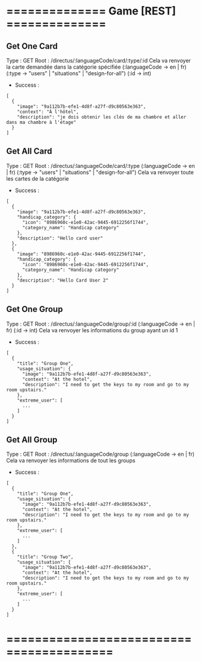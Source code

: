 # ============== Game [REST] ==============

## Get One Card
Type : GET
Root : /directus/:languageCode/card/:type/:id
Cela va renvoyer la carte demandée dans la catégorie spécifiée
(:languageCode -> en | fr)
(:type -> "users" | "situations" | "design-for-all")
(:id -> int)
- Success :
```
[
  {
    "image": "9a112b7b-efe1-4d8f-a27f-d9c80563e363",
    "context": "À l'hôtel",
    "description": "je dois obtenir les clés de ma chambre et aller dans ma chambre à l'étage"
  }
]
```


## Get All Card
Type : GET
Root : /directus/:languageCode/card/:type
(:languageCode -> en | fr)
(:type -> "users" | "situations" | "design-for-all")
Cela va renvoyer toute les cartes de la catégorie
- Success :
```
[
  {
    "image": "9a112b7b-efe1-4d8f-a27f-d9c80563e363",
    "handicap_category": {
      "icon": "8986960c-e1e0-42ac-9445-6912256f1744",
      "category_name": "Handicap category"
    },
    "description": "Hello card user"
  },
  {
    "image": "8986960c-e1e0-42ac-9445-6912256f1744",
    "handicap_category": {
      "icon": "8986960c-e1e0-42ac-9445-6912256f1744",
      "category_name": "Handicap category"
    },
    "description": "Hello Card User 2"
  }
]
```


## Get One Group
Type : GET
Root : /directus/:languageCode/group/:id
(:languageCode -> en | fr)
(:id -> int)
Cela va renvoyer les informations du group ayant un id 1
- Success : 
```
[
  {
    "title": "Group One",
    "usage_situation": {
      "image": "9a112b7b-efe1-4d8f-a27f-d9c80563e363",
      "context": "At the hotel",
      "description": "I need to get the keys to my room and go to my room upstairs."
    },
    "extreme_user": [
      ...
    ]
  }
]
```

## Get All Group
Type : GET
Root : /directus/:languageCode/group
(:languageCode -> en | fr)
Cela va renvoyer les informations de tout les groups
- Success :
```
[
  {
    "title": "Group One",
    "usage_situation": {
      "image": "9a112b7b-efe1-4d8f-a27f-d9c80563e363",
      "context": "At the hotel",
      "description": "I need to get the keys to my room and go to my room upstairs."
    },
    "extreme_user": [
      ...
    ]
  },
  {
    "title": "Group Two",
    "usage_situation": {
      "image": "9a112b7b-efe1-4d8f-a27f-d9c80563e363",
      "context": "At the hotel",
      "description": "I need to get the keys to my room and go to my room upstairs."
    },
    "extreme_user": [
      ...
    ]
  }
]
```

# =========================================